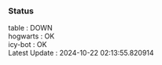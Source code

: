 ### Status


table : DOWN  
hogwarts : OK  
icy-bot : OK  
Latest Update : 2024-10-22 02:13:55.820914

